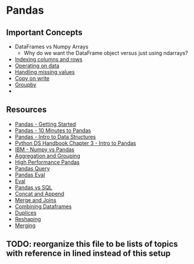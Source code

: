 # Pandas

## Important Concepts
- DataFrames vs Numpy Arrays
    - Why do we want the DataFrame object versus just using ndarrays?
- [Indexing columns and rows](https://jakevdp.github.io/PythonDataScienceHandbook/03.02-data-indexing-and-selection.html)
- [Operating on data](https://jakevdp.github.io/PythonDataScienceHandbook/03.03-operations-in-pandas.html)
- [Handling missing values](https://jakevdp.github.io/PythonDataScienceHandbook/03.04-missing-values.html)
- [Copy on write](https://pandas.pydata.org/docs/user_guide/copy_on_write.html)
- [Groupby](https://pandas.pydata.org/pandas-docs/stable/user_guide/groupby.html)
- []()

## Resources
- [Pandas - Getting Started](https://pandas.pydata.org/docs/getting_started/overview.html)
- [Pandas - 10 Minutes to Pandas](https://pandas.pydata.org/docs/user_guide/10min.html)
- [Pandas - Intro to Data Structures](https://pandas.pydata.org/docs/user_guide/dsintro.html)
- [Python DS Handbook Chapter 3 - Intro to Pandas](https://jakevdp.github.io/PythonDataScienceHandbook/03.00-introduction-to-pandas.html)
- [IBM - Numpy vs Pandas](https://www.youtube.com/watch?v=KHoEbRH46Zk)
- [Aggregation and Grouping](https://jakevdp.github.io/PythonDataScienceHandbook/03.08-aggregation-and-grouping.html)
- [High Performance Pandas](https://jakevdp.github.io/PythonDataScienceHandbook/03.12-performance-eval-and-query.html)
- [Pandas Query](https://pandas.pydata.org/docs/reference/api/pandas.DataFrame.query.html)
- [Pandas Eval](https://pandas.pydata.org/docs/reference/api/pandas.eval.html)
- [Eval](https://pandas.pydata.org/docs/user_guide/enhancingperf.html#expression-evaluation-via-eval)
- [Pandas vs SQL](https://pandas.pydata.org/docs/getting_started/comparison/comparison_with_sql.html)
- [Concat and Append](https://jakevdp.github.io/PythonDataScienceHandbook/03.06-concat-and-append.html)
- [Merge and Joins](https://jakevdp.github.io/PythonDataScienceHandbook/03.07-merge-and-join.html)
- [Combining Dataframes](https://pandas.pydata.org/docs/getting_started/intro_tutorials/08_combine_dataframes.html)
- [Duplices](https://pandas.pydata.org/docs/user_guide/duplicates.html)
- [Reshaping](https://pandas.pydata.org/docs/user_guide/reshaping.html)
- [Merging](https://pandas.pydata.org/docs/user_guide/merging.html)


## TODO: reorganize this file to be lists of topics with reference in lined instead of this setup